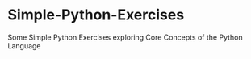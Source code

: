 # Simple-Python-Exercises

Some Simple Python Exercises exploring Core Concepts of the Python Language
